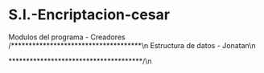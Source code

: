 # S.I.-Encriptacion-cesar

Modulos del programa - Creadores
/*************************************\n
Estructura de datos - Jonatan\n


**************************************/\n
